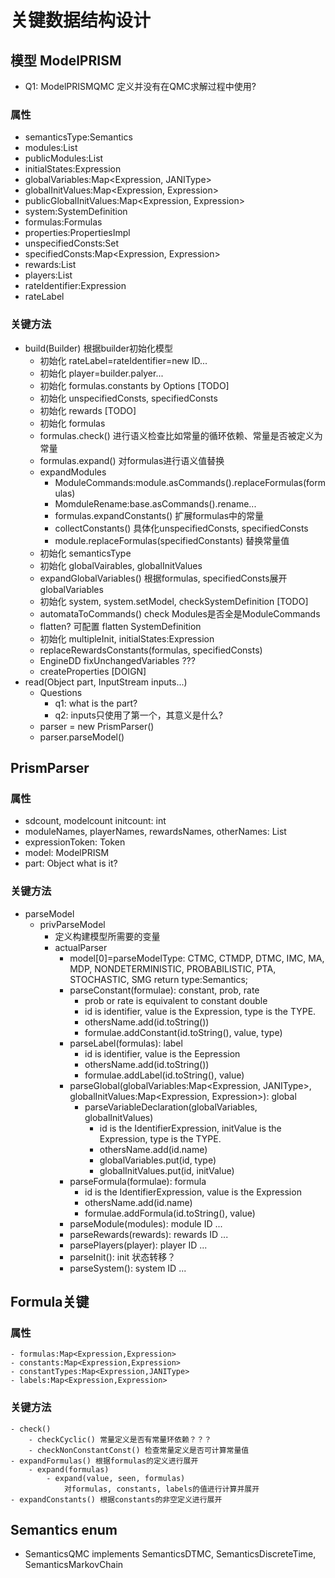 # 关键数据结构设计
## 模型 ModelPRISM
- Q1: ModelPRISMQMC 定义并没有在QMC求解过程中使用?
### 属性
- semanticsType:Semantics
- modules:List<Module>
- publicModules:List<Module>
- initialStates:Expression
- globalVariables:Map<Expression, JANIType>
- globalInitValues:Map<Expression, Expression>
- publicGlobalInitValues:Map<Expression, Expression>
- system:SystemDefinition
- formulas:Formulas
- properties:PropertiesImpl
- unspecifiedConsts:Set<Expression>
- specifiedConsts:Map<Expression, Expression>
- rewards:List<RewardStructure>
- players:List<PlayerDefinition>
- rateIdentifier:Expression
- rateLabel
### 关键方法
- build(Builder) 根据builder初始化模型
    - 初始化 rateLabel=rateIdentifier=new ID... 
    - 初始化 player=builder.palyer... 
    - 初始化 formulas.constants by Options [TODO]
    - 初始化 unspecifiedConsts, specifiedConsts
    - 初始化 rewards [TODO]
    - 初始化 formulas 
    - formulas.check() 进行语义检查比如常量的循环依赖、常量是否被定义为常量
    - formulas.expand() 对formulas进行语义值替换
    - expandModules
        - ModuleCommands:module.asCommands().replaceFormulas(formulas)
        - MomduleRename:base.asCommands().rename...
        - formulas.expandConstants() 扩展formulas中的常量
        - collectConstants() 具体化unspecifiedConsts, specifiedConsts
        - module.replaceFormulas(specifiedConstants) 替换常量值
    - 初始化 semanticsType
    - 初始化 globalVairables, globalInitValues 
    - expandGlobalVariables() 根据formulas, specifiedConsts展开globalVariables
    - 初始化 system, system.setModel, checkSystemDefinition [TODO]
    - automataToCommands() check Modules是否全是ModuleCommands
    - flatten? 可配置 flatten SystemDefinition
    - 初始化 multipleInit, initialStates:Expression 
    - replaceRewardsConstants(formulas, specifiedConsts) 
    - EngineDD fixUnchangedVariables ???
    - createProperties [DOIGN]
- read(Object part, InputStream inputs...)
    - Questions
        - q1: what is the part?
        - q2: inputs只使用了第一个，其意义是什么?
    - parser = new PrismParser()
    - parser.parseModel()

## PrismParser
### 属性
- sdcount, modelcount initcount: int
- moduleNames, playerNames, rewardsNames, otherNames: List<String>
- expressionToken: Token
- model: ModelPRISM
- part: Object
    what is it?
### 关键方法
- parseModel
    - privParseModel
        - 定义构建模型所需要的变量
        - actualParser
            - model[0]=parseModelType: CTMC, CTMDP, DTMC, IMC, MA, MDP, NONDETERMINISTIC, PROBABILISTIC, PTA, STOCHASTIC, SMG
                return type:Semantics;
            - parseConstant(formulae): constant, prob, rate
                - prob or rate is equivalent to constant double
                - id is identifier, value is the Expression, type is the TYPE.
                - othersName.add(id.toString())
                - formulae.addConstant(id.toString(), value, type)
            - parseLabel(formulas): label
                - id is identifier, value is the Eepression
                - othersName.add(id.toString())
                - formulae.addLabel(id.toString(), value)
            - parseGlobal(globalVariables:Map<Expression, JANIType>, globalInitValues:Map<Expression, Expression>): global
                - parseVariableDeclaration(globalVariables, globalInitValues)
                    - id is the IdentifierExpression, initValue is the Expression, type is the TYPE.
                    - othersName.add(id.name)
                    - globalVariables.put(id, type)
                    - globalInitValues.put(id, initValue)
            - parseFormula(formulae): formula
                - id is the IdentifierExpression, value is the Expression
                - othersName.add(id.name)
                - formulae.addFormula(id.toString(), value)
            - parseModule(modules): module ID ...
            - parseRewards(rewards): rewards ID ...
            - parsePlayers(player): player ID ...
            - parseInit(): init 状态转移？
            - parseSystem(): system ID ...

## Formula关键
### 属性
    - formulas:Map<Expression,Expression>
    - constants:Map<Expression,Expression>
    - constantTypes:Map<Expression,JANIType>
    - labels:Map<Expression,Expression>
### 关键方法
    - check() 
        - checkCyclic() 常量定义是否有常量环依赖？？？
        - checkNonConstantConst() 检查常量定义是否可计算常量值
    - expandFormulas() 根据formulas的定义进行展开
        - expand(formulas)
            - expand(value, seen, formulas)
                对formulas, constants, labels的值进行计算并展开
    - expandConstants() 根据constants的非空定义进行展开
## Semantics enum
- SemanticsQMC implements SemanticsDTMC, SemanticsDiscreteTime, SemanticsMarkovChain
